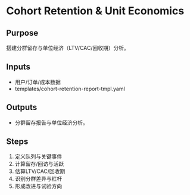 # Cohort Retention & Unit Economics

## Purpose

搭建分群留存与单位经济（LTV/CAC/回收期）分析。

## Inputs

- 用户/订单/成本数据
- templates/cohort-retention-report-tmpl.yaml

## Outputs

- 分群留存报告与单位经济分析。

## Steps

1. 定义队列与关键事件
2. 计算留存/回访与活跃
3. 估算LTV/CAC/回收期
4. 识别分群差异与杠杆
5. 形成改进与试验方向
